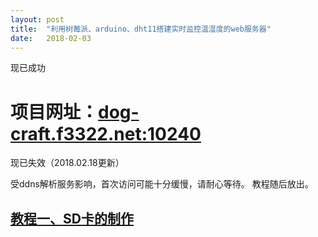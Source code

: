 ```yaml
---
layout: post
title:  "利用树莓派、arduino、dht11搭建实时监控温湿度的web服务器"
date:   2018-02-03
---
```


现已成功

# 项目网址：[dog-craft.f3322.net:10240](http://dog-craft.f3322.net:10240/)

现已失效（2018.02.18更新）

受ddns解析服务影响，首次访问可能十分缓慢，请耐心等待。
教程随后放出。

## [教程一、SD卡的制作](https://sduphylug.github.io/2018/02/18/rasp3.html)
